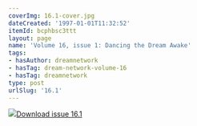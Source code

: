 ```yaml
---
coverImg: 16.1-cover.jpg
dateCreated: '1997-01-01T11:32:52'
itemId: bcphbsc3ttt
layout: page
name: 'Volume 16, issue 1: Dancing the Dream Awake'
tags:
- hasAuthor: dreamnetwork
- hasTag: dream-network-volume-16
- hasTag: dreamnetwork
type: post
urlSlug: '16.1'
---
```

<img class="card-journal-img" src="../images/16.1-rect.jpg"/><a href="../files/pdfs/Volume_16/16.1-Dream-Network-Vol-16-No-1.pdf" download="">Download issue 16.1</a>